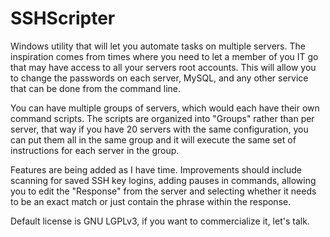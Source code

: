 # SSHScripter
Windows utility that will let you automate tasks on multiple servers. The inspiration comes from times where you need to let a member of you IT go that may have access to all your servers root accounts. This will allow you to change the passwords on each server, MySQL, and any other service that can be done from the command line.

You can have multiple groups of servers, which would each have their own command scripts. The scripts are organized into "Groups" rather than per server, that way if you have 20 servers with the same configuration, you can put them all in the same group and it will execute the same set of instructions for each server in the group.

Features are being added as I have time. Improvements should include scanning for saved SSH key logins, adding pauses in commands, allowing you to edit the "Response" from the server and selecting whether it needs to be an exact match or just contain the phrase within the response.

Default license is GNU LGPLv3, if you want to commercialize it, let's talk.
